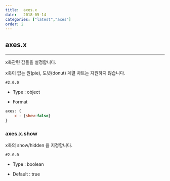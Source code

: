 ```yaml
---
title:  axes.x
date:   2018-05-14
categories: ["latest","axes"]
order: 2
---
```


## axes.x
---

x축관련 값들을 설정합니다.

x축이 없는 원(pie), 도녓(donut) 계열 차트는 지원하지 않습니다.

`#2.0.0`

* Type : object

* Format
```javascript
axes: {
	x : {show:false}
}
```

### axes.x.show

x축의 show/hidden 을 지정합니다.

`#2.0.0`

* Type : boolean

* Default : true